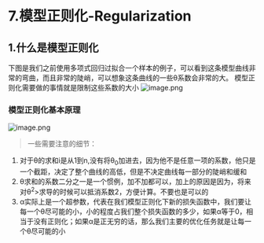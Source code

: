 # 7.模型正则化-Regularization

## 1.什么是模型正则化

下图是我们之前使用多项式回归过拟合一个样本的例子，可以看到这条模型曲线非常的弯曲，而且非常的陡峭，可以想象这条曲线的一些θ系数会非常的大。
模型正则化需要做的事情就是限制这些系数的大小
![image.png](https://upload-images.jianshu.io/upload_images/7220971-5d3e62f5cf7f3bfd.png?imageMogr2/auto-orient/strip%7CimageView2/2/w/1240)

### 模型正则化基本原理
![image.png](https://upload-images.jianshu.io/upload_images/7220971-12abd8f03963b71d.png?imageMogr2/auto-orient/strip%7CimageView2/2/w/1240)
>一些需要注意的细节：
1. 对于θ的求和i是从1到n,没有将θ<sub>0</sub>加进去，因为他不是任意一项的系数，他只是一个截距，决定了整个曲线的高低，但是不决定曲线每一部分的陡峭和缓和
2. θ求和的系数二分之一是一个惯例，加不加都可以，加上的原因是因为，将来对θ<sup>2</sup>>求导的时候可以抵消系数2，方便计算。不要也是可以的
3. α实际上是一个超参数，代表在我们模型正则化下新的损失函数中，我们要让每一个θ尽可能的小，小的程度占我们整个损失函数的多少，如果α等于0，相当于没有正则化；如果α是正无穷的话，那么我们主要的优化任务就是让每一个θ尽可能的小